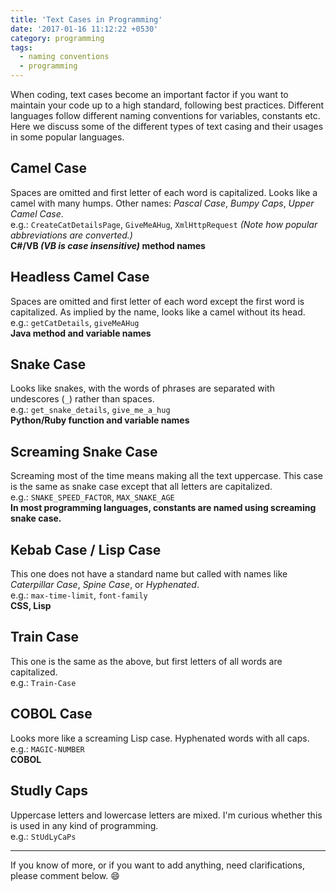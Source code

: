 ```yaml
---
title: 'Text Cases in Programming'
date: '2017-01-16 11:12:22 +0530'
category: programming
tags:
  - naming conventions
  - programming
---
```


When coding, text cases become an important factor if you want to maintain your code up to a high standard, following best practices. Different languages follow different naming conventions for variables, constants etc. Here we discuss some of the different types of text casing and their usages in some popular languages. 

## Camel Case  
Spaces are omitted and first letter of each word is capitalized. Looks like a camel with many humps. Other names: _Pascal Case_, _Bumpy Caps_, _Upper Camel Case_.  
e.g.: `CreateCatDetailsPage`, `GiveMeAHug`, `XmlHttpRequest` _(Note how popular abbreviations are converted.)_  
**C#/VB _(VB is case insensitive)_ method names**  

## Headless Camel Case  
Spaces are omitted and first letter of each word except the first word is capitalized. As implied by the name, looks like a camel without its head.  
e.g.: `getCatDetails`, `giveMeAHug`  
**Java method and variable names**  

## Snake Case  
Looks like snakes, with the words of phrases are separated with undescores (`_`) rather than spaces.  
e.g.: `get_snake_details`, `give_me_a_hug`  
**Python/Ruby function and variable names**  

## Screaming Snake Case  
Screaming most of the time means making all the text uppercase. This case is the same as snake case except that all letters are capitalized.  
e.g.: `SNAKE_SPEED_FACTOR`, `MAX_SNAKE_AGE`  
**In most programming languages, constants are named using screaming snake case.**  

## Kebab Case / Lisp Case
This one does not have a standard name but called with names like _Caterpillar Case_, _Spine Case_, or _Hyphenated_.  
e.g.: `max-time-limit`, `font-family`  
**CSS, Lisp**

## Train Case  
This one is the same as the above, but first letters of all words are capitalized.  
e.g.: `Train-Case`  

## COBOL Case  
Looks more like a screaming Lisp case. Hyphenated words with all caps.  
e.g.: `MAGIC-NUMBER`  
**COBOL**  

## Studly Caps  
Uppercase letters and lowercase letters are mixed. I'm curious whether this is used in any kind of programming.  
e.g.: `StUdLyCaPs`  

---
If you know of more, or if you want to add anything, need clarifications, please comment below. :smile:  
